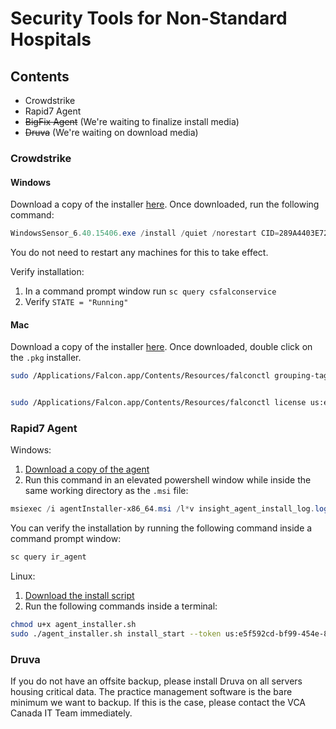 # Security Tools for Non-Standard Hospitals

## Contents

* Crowdstrike
* Rapid7 Agent
* ~~BigFix Agent~~ (We're waiting to finalize install media)
* ~~Druva~~ (We're waiting on download media)

### Crowdstrike

#### Windows

Download a copy of the installer [here](https://pub.vcacanada.com/security_software/crowdstrike/WindowsSensor_6.40.15406.exe). Once downloaded, run the following command:

````powershell
WindowsSensor_6.40.15406.exe /install /quiet /norestart CID=289A4403E72C41AFAC93DB969D041FD7-AD
````

You do not need to restart any machines for this to take effect. 

Verify installation:

1. In a command prompt window run `sc query csfalconservice`
2. Verify `STATE = "Running"`

#### Mac

Download a copy of the installer [here](https://pub.vcacanada.com/security_software/crowdstrike/FalconSensorMacOS_6.23.13601.pkg). Once downloaded, double click on the `.pkg` installer.

````zsh
sudo /Applications/Falcon.app/Contents/Resources/falconctl grouping-tags set "VCA,VCA_Canada"


sudo /Applications/Falcon.app/Contents/Resources/falconctl license us:e5f592cd-bf99-454e-81a7-8f270446bd24
````



### Rapid7 Agent

Windows:

1. [Download a copy of the agent](https://pub.vcacanada.com/security_software/rapid7/windows/agentInstaller-x86_64.msi)
2. Run this command in an elevated powershell window while inside the same working directory as the `.msi` file:

````powershell
msiexec /i agentInstaller-x86_64.msi /l*v insight_agent_install_log.log /quiet CUSTOMTOKEN=us:e5f592cd-bf99-454e-81a7-8f270446bd24 CUSTOMATTRIBUTES="VCA,VCA_Canada"
````

You can verify the installation by running the following command inside a command prompt window:

````cmd
sc query ir_agent
````


Linux:

1. [Download the install script](https://pub.vcacanada.com/security_software/rapid7/linux/agent_installer.sh)
2. Run the following commands inside a terminal:

````bash
chmod u+x agent_installer.sh
sudo ./agent_installer.sh install_start --token us:e5f592cd-bf99-454e-81a7-8f270446bd24 --attributes "VCA,VCA_Canada"
````

<!-- ### BigFix Agent

1.	Install BigFix agent for remote systems
\\vcaantech.com\folders\Apps\install_media\InfoSec\IBM\IBM BigFix Client\9.5.17.94 - Off Network
2.	Extract all files and run ‘BigFixAgent.msi’
NOTE: The clientsettings.cfg file must be in the same folder as the BigFixAgent.msi installer
3.	Register agent to DMZ Relay:Register agent to DMZ Relay:
1.	From command prompt run: 
C:\Program Files (x86)\BigFix Enterprise\BES Client\BESClient -register <password> http://bf.vca.com:52311"
2.	Restart the Besclient service -->

### Druva

If you do not have an offsite backup, please install Druva on all servers housing critical data. The practice management software is the bare minimum we want to backup. If this is the case, please contact the VCA Canada IT Team immediately.
